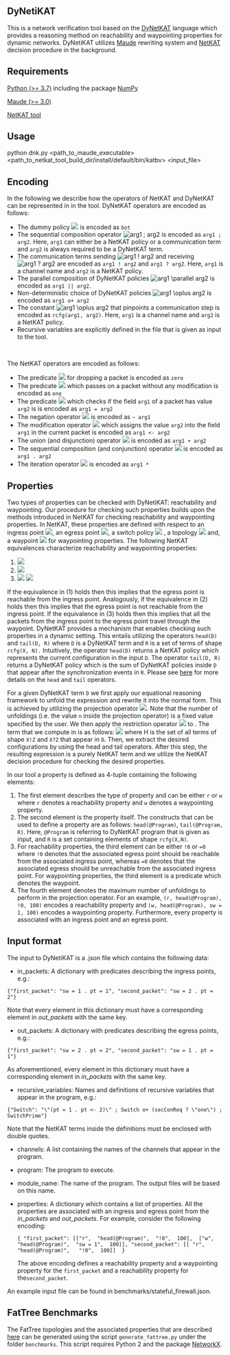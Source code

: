 

## DyNetiKAT

This is a network verification tool based on the [DyNetKAT](https://arxiv.org/abs/2102.10035) language which provides a reasoning method on reachability and waypointing properties for dynamic networks. DyNetiKAT utilizes [Maude](https://www.sciencedirect.com/science/article/pii/S0304397501003590) rewriting system and [NetKAT](https://dl.acm.org/doi/10.1145/2578855.2535862) decision procedure in the background.

  
## Requirements
  
[Python (>= 3.7)](https://www.python.org/downloads/) including the package [NumPy](https://numpy.org/)

[Maude (>= 3.0)](http://maude.cs.illinois.edu/w/index.php/All_Maude_3_versions)

[NetKAT tool](https://github.com/netkat-lang/netkat)

  

## Usage

python dnk.py <path_to_maude_executable>  <path_to_netkat_tool_build_dir/install/default/bin/katbv>  <input_file>

  
## Encoding 

In the following we describe how the operators of NetKAT and DyNetKAT can be represented in in the tool. DyNetKAT operators are encoded as follows:   
 - The dummy policy <img src="https://latex.codecogs.com/gif.latex?\bot" /> is encoded as `bot`
 - The sequential composition operator <img src="https://latex.codecogs.com/gif.latex?arg1&space;;&space;arg2" title="arg1 ; arg2" />  is encoded as `arg1 ; arg2`. Here, `arg1` can either be a NetKAT policy or a communication term and `arg2` is always required to be a DyNetKAT term.
 -  The communication terms sending <img src="https://latex.codecogs.com/gif.latex?arg1&space;!&space;arg2" title="arg1 ! arg2" /> and receiving <img src="https://latex.codecogs.com/gif.latex?arg1&space;?&space;arg2" title="arg1 ? arg2" /> are encoded as `arg1 ! arg2` and `arg1 ? arg2`. Here, `arg1` is a channel name and `arg2` is a NetKAT policy.
 - The parallel composition of DyNetKAT policies <img src="https://latex.codecogs.com/gif.latex?arg1&space;\parallel&space;arg2" title="arg1 \parallel arg2" /> is encoded as `arg1 || arg2`.  
 - Non-deterministic choice of DyNetKAT policies <img src="https://latex.codecogs.com/gif.latex?arg1&space;\oplus&space;arg2" title="arg1 \oplus arg2" /> is encoded as `arg1 o+ arg2`
 - The constant <img src="https://latex.codecogs.com/gif.latex?\mathbf{rcfg}_{arg1, arg2}" title="arg1 \oplus arg2" />  that pinpoints a communication step is encoded as `rcfg(arg1, arg2)`. Here, `arg1` is a channel name and `arg2` is a NetKAT policy.
 - Recursive variables are explicitly defined in the file that is given as input to the tool. 

<br />

The NetKAT operators are encoded as follows:  
 - The predicate <img src="https://latex.codecogs.com/gif.latex?0" /> for dropping a packet is encoded as `zero`
 - The predicate <img src="https://latex.codecogs.com/gif.latex?1" /> which passes on a packet without any modification is encoded as `one` 
 - The predicate <img src="https://latex.codecogs.com/gif.latex?arg1 = arg2" /> which checks if the field `arg1` of a packet has value `arg2` is is encoded as `arg1 = arg2`
 - The negation operator <img src="https://latex.codecogs.com/gif.latex?\neg arg1" /> is encoded as `~ arg1`
 - The modification operator <img src="https://latex.codecogs.com/gif.latex?arg1 \leftarrow arg2" /> which assigns the value `arg2` into the field `arg1` in the current packet is encoded as `arg1 <- arg2`
- The union (and disjunction) operator <img src="https://latex.codecogs.com/gif.latex?arg1 + arg2" /> is encoded as `arg1 + arg2`
- The sequential composition (and conjunction) operator <img src="https://latex.codecogs.com/gif.latex?arg1 \cdot arg2" /> is encoded as `arg1 . arg2`
-  The iteration operator <img src="https://latex.codecogs.com/gif.latex?arg1^*" /> is encoded as `arg1 *` 

## Properties

Two types of properties can be checked with DyNetiKAT: reachability and waypointing. Our procedure for checking such properties builds upon the methods introduced in NetKAT for checking reachability and waypointing properties. In NetKAT, these properties are defined with respect to an ingress point <img src="https://latex.codecogs.com/gif.latex?in" />,  an egress point  <img src="https://latex.codecogs.com/gif.latex?out" />,  a  switch  policy  <img src="https://latex.codecogs.com/gif.latex?p" /> , a topology  <img src="https://latex.codecogs.com/gif.latex?t" /> and, a waypoint <img src="https://latex.codecogs.com/gif.latex?w" /> for waypointing properties.  The following NetKAT  equivalences characterize reachability and waypointing properties:  

 1. <img src="https://latex.codecogs.com/gif.latex?in&space;\cdot&space;(p&space;\cdot&space;t)^*&space;\cdot&space;out&space;\not&space;\equiv&space;0" />
 2. <img src="https://latex.codecogs.com/gif.latex?in&space;\cdot&space;(p&space;\cdot&space;t)^*&space;\cdot&space;out&space;\equiv&space;0" />
 3. <img src="https://latex.codecogs.com/gif.latex?in&space;\cdot&space;(p&space;\cdot&space;t)^*&space;\cdot&space;out&space;&plus;&space;in&space;\cdot&space;(\neg&space;out&space;\cdot&space;p&space;\cdot&space;t)^*&space;\cdot&space;w&space;\cdot&space;(\neg&space;in&space;\cdot&space;p&space;\cdot&space;t)^*&space;\cdot&space;out&space;\equiv"  /> <img src="https://latex.codecogs.com/gif.latex?in&space;\cdot&space;(\neg&space;out&space;\cdot&space;p&space;\cdot&space;t)^*&space;\cdot&space;w&space;\cdot&space;(\neg&space;in&space;\cdot&space;p&space;\cdot&space;t)^*&space;\cdot&space;out" />

If the equivalence in (1) holds then this implies that the egress point is reachable from the ingress point. Analogously, if the equivalence in (2) holds then this implies that the egress point is not reachable from the ingress point.  If the equivalence in (3) holds then this implies that all the packets from the ingress point to the egress point travel through the waypoint. DyNetKAT provides a mechanism that enables checking such properties in a dynamic setting. This entails utilizing the operators `head(D)` and `tail(D, R)` where `D` is a DyNetKAT term and `R` is a set of terms of shape `rcfg(X, N).` Intuitively, the operator  `head(D)` returns a NetKAT policy which represents the current configuration in the input `D`.  The operator `tail(D, R)` returns  a  DyNetKAT  policy  which is the sum of DyNetKAT policies inside `D` that appear after the synchronization events in  `R`.  Please see [here](https://arxiv.org/abs/2102.10035) for more details on the `head` and `tail` operators. 

For a given DyNetKAT term `D` we first apply our equational reasoning framework to unfold the expression and rewrite it into the normal form. This is achieved by utilizing the projection operator <img src="https://latex.codecogs.com/gif.latex?\pi_n(-)" />. Note that the number of unfoldings (i.e. the value `n` inside the projection operator) is a fixed value specified by the user. We then apply the restriction operator <img src="https://latex.codecogs.com/gif.latex?\delta_H(-)" /> to . The term that we compute in is as follows: <img src="https://latex.codecogs.com/gif.latex?\delta_H(\pi_n(D))" /> where H is the set of all terms of shape `X!Z` and `X?Z` that appear in `D`. Then, we extract the desired configurations by using the head and tail operators. After this step, the resulting expression is a purely NetKAT term  and  we  utilize  the  NetKAT  decision  procedure  for  checking  the  desired properties.

In our tool a property is defined as 4-tuple containing the following elements:

 1. The first element describes the type of property and can be either `r` or `w` where `r` denotes a reachability property and `w` denotes a waypointing property.
 2. The second element is the property itself. The constructs that can be used to define a property are as follows: `head(@Program)`, `tail(@Program, R)`. Here, `@Program` is referring to DyNetKAT program that is given as input, and `R` is a set containing elements of shape `rcfg(X,N)`. 
 3.  For reachability properties, the third element can be either `!0` or `=0` where `!0` denotes that the associated egress point should be reachable from the associated ingress point, whereas `=0` denotes that the associated egress should be unreachable from the associated ingress point. For waypointing properties, the third element is a predicate which denotes the waypoint.
 4. The fourth element denotes the maximum number of unfoldings to perform in the projection operator.
 For an example,  `(r, head(@Program), !0, 100)` encodes a reachability property and `(w, head(@Program), sw = 1, 100)` encodes a waypointing property. Furthermore, every property is associated with an ingress point and an egress point. 


## Input format

The input to DyNetiKAT is a .json file which contains the following data:

* in_packets: A dictionary with predicates describing the ingress points, e.g.:

`{"first_packet": "sw = 1 . pt = 1", "second_packet": "sw = 2 . pt = 2"}`

Note that every element in this dictionary must have a corresponding element in *out_packets* with the same key.

* out_packets: A dictionary with predicates describing the egress points, e.g.:

`{"first_packet": "sw = 2 . pt = 2", "second_packet": "sw = 1 . pt = 1"}`

As aforementioned, every element in this dictionary must have a corresponding element in *in_packets* with the same key.

* recursive_variables: Names and definitions of recursive variables that appear in the program, e.g.:

`{"Switch": "\"(pt = 1 . pt <- 2)\" ; Switch o+ (secConReq ? \"one\") ; SwitchPrime"}`

Note that the NetKAT terms inside the definitions must be enclosed with double quotes.

* channels: A list containing the names of the channels that appear in the program.

* program: The program to execute.

* module_name: The name of the program. The output files will be based on this name.

* properties: A dictionary which contains a list of properties. All the properties are associated with an ingress and egress point from the *in_packets* and *out_packets*. For example, consider the following encoding: 
   
   `{ "first_packet": [["r", 
                "head(@Program)", 
                "!0", 
                100], 
            ["w", 
                "head(@Program)", 
                "sw = 1", 
                100]], "second_packet": [[
                "r", 
                "head(@Program)",  
                "!0", 
                100]] 
    }`
    
  The above encoding defines a reachability property and a waypointing property for the `first_packet` and a reachability   property for the`second_packet`.     

An example input file can be found in benchmarks/stateful_firewall.json.


## FatTree Benchmarks

The FatTree topologies and the associated properties that are described [here](https://arxiv.org/abs/2102.10035) can be generated using the script `generate_fattree.py` under the folder `benchmarks`. This script requires Python 2 and the package [NetworkX](https://networkx.org/).
